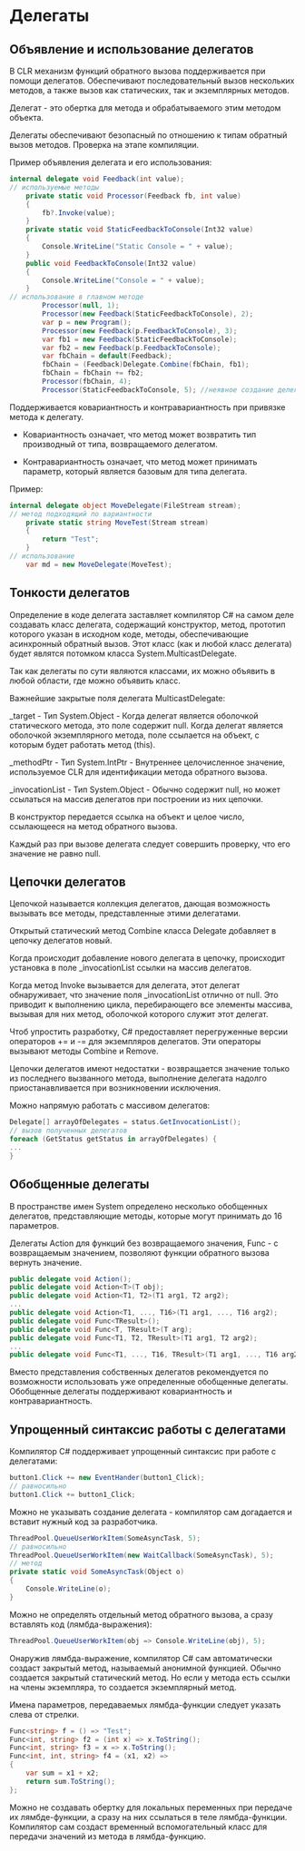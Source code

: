 # Делегаты

## Объявление и использование делегатов

В CLR механизм функций обратного вызова поддерживается при помощи делегатов. Обеспечивают последовательный вызов нескольких методов, а также вызов как статических, так и экземплярных методов.

Делегат - это обертка для метода и обрабатываемого этим методом объекта.

Делегаты обеспечивают безопасный по отношению к типам обратный вызов методов. Проверка на этапе компиляции.

Пример объявления делегата и его использования:

```csharp
internal delegate void Feedback(int value);
// используемые методы
    private static void Processor(Feedback fb, int value)
    {
        fb?.Invoke(value);
    }
    private static void StaticFeedbackToConsole(Int32 value)
    {
        Console.WriteLine("Static Console = " + value);
    }
    public void FeedbackToConsole(Int32 value)
    {
        Console.WriteLine("Console = " + value);
    }
// использование в главном методе
        Processor(null, 1);
        Processor(new Feedback(StaticFeedbackToConsole), 2);
        var p = new Program();
        Processor(new Feedback(p.FeedbackToConsole), 3);
        var fb1 = new Feedback(StaticFeedbackToConsole);
        var fb2 = new Feedback(p.FeedbackToConsole);
        var fbChain = default(Feedback);
        fbChain = (Feedback)Delegate.Combine(fbChain, fb1);
        fbChain = fbChain += fb2;
        Processor(fbChain, 4);
        Processor(StaticFeedbackToConsole, 5); //неявное создание делегата
```

Поддерживается ковариантность и контравариантность при привязке метода к делегату. 

- Ковариантность означает, что метод может возвратить тип производный от типа, возвращаемого делегатом.

- Контравариантность означает, что метод может принимать параметр, который является базовым для типа делегата.

Пример:

```csharp
internal delegate object MoveDelegate(FileStream stream);
// метод подходящий по вариантности
    private static string MoveTest(Stream stream)
    {
        return "Test";
    }
// использование
    var md = new MoveDelegate(MoveTest);
```

## Тонкости делегатов

Определение в коде делегата заставляет компилятор C# на самом деле создавать класс делегата, содержащий конструктор, метод, прототип которого указан в исходном коде, методы, обеспечивающие асинхронный обратный вызов. Этот класс (как и любой класс делегата) будет являтся потомком класса System.MulticastDelegate.

Так как делегаты по сути являются классами, их можно объявить в любой области, где можно объявить класс.

Важнейшие закрытые поля делегата MulticastDelegate:

_target - Тип System.Object - Когда делегат является оболочкой статического метода, это поле содержит null. Когда делегат является оболочкой экземплярного метода, поле ссылается на объект, с которым будет работать метод (this).

_methodPtr - Тип System.IntPtr - Внутреннее целочисленное значение, используемое CLR для идентификации метода обратного вызова.

_invocationList - Тип System.Object - Обычно содержит null, но может ссылаться на массив делегатов при построении из них цепочки.

В конструктор передается ссылка на объект и целое число, ссылающееся на метод обратного вызова.

Каждый раз при вызове делегата следует совершить проверку, что его значение не равно null.

## Цепочки делегатов

Цепочкой называется коллекция делегатов, дающая возможность вызывать все методы, представленные этими делегатами.

Открытый статический метод Combine класса Delegate добавляет в цепочку делегатов новый.

Когда происходит добавление нового делегата в цепочку, происходит установка в поле _invocationList ссылки на
массив делегатов.

Когда метод Invoke вызывается для делегата, этот делегат обнаруживает, что значение поля _invocationList отлично от null. Это приводит к выполнению цикла, перебирающего все элементы массива, вызывая для них метод, оболочкой которого служит этот делегат.

Чтоб упростить разработку, C# предоставляет перегруженные версии операторов += и -= для экземпляров делегатов. Эти операторы вызывают методы Combine и Remove. 

Цепочки делегатов имеют недостатки - возвращается значение только из последнего вызванного метода, выполнение делегата надолго приостанавливается при возникновении исключения.

Можно напрямую работать с массивом делегатов:

```csharp
Delegate[] arrayOfDelegates = status.GetInvocationList();
// вызов полученных делегатов
foreach (GetStatus getStatus in arrayOfDelegates) {
...
}
```

## Обобщенные делегаты

В пространстве имен System определено несколько обобщенных делегатов, представляющие методы, которые могут принимать до 16 параметров.

Делегаты Action для функций без возвращаемого значения, Func - с возвращаемым значением, позволяют функции обратного вызова вернуть значение. 

```csharp
public delegate void Action();
public delegate void Action<T>(T obj);
public delegate void Action<T1, T2>(T1 arg1, T2 arg2);
...
public delegate void Action<T1, ..., T16>(T1 arg1, ..., T16 arg2);
public delegate void Func<TResult>();
public delegate void Func<T, TResult>(T arg);
public delegate void Func<T1, T2, TResult>(T1 arg1, T2 arg2);
...
public delegate void Func<T1, ..., T16, TResult>(T1 arg1, ..., T16 arg2);
```

Вместо представления собственных делегатов рекомендуется по возможности использовать уже определенные обобщенные делегаты. Обобщенные делегаты поддерживают ковариантность и контравариантность.

## Упрощенный синтаксис работы с делегатами

Компилятор C# поддерживает упрощенный синтаксис при работе с делегатами:

```csharp
button1.Click += new EventHander(button1_Click);
// равносильно
button1.Click += button1_Click;
```

Можно не указывать создание делегата - компилятор сам догадается и вставит нужный код за разработчика.

```csharp
ThreadPool.QueueUserWorkItem(SomeAsyncTask, 5);
// равносильно
ThreadPool.QueueUserWorkItem(new WaitCallback(SomeAsyncTask), 5);
// метод
private static void SomeAsyncTask(Object o)
{
    Console.WriteLine(o);
}
```

Можно не определять отдельный метод обратного вызова, а сразу вставлять код (лямбда-выражения):

```csharp
ThreadPool.QueueUserWorkItem(obj => Console.WriteLine(obj), 5);
```

Онаружив лямбда-выражение, компилятор C# сам автоматически создаст закрытый метод, называемый анонимной функцией. Обычно создается закрытый статический метод. Но если у метода есть ссылки на члены экземпляра, то создается экземплярный метод.

Имена параметров, передаваемых лямбда-функции следует указать слева от стрелки.

```csharp
Func<string> f = () => "Test";
Func<int, string> f2 = (int x) => x.ToString();
Func<int, string> f3 = x => x.ToString();
Func<int, int, string> f4 = (x1, x2) =>
{
    var sum = x1 + x2;
    return sum.ToString();
};
```

Можно не создавать обертку для локальных переменных при передаче их лямбде-функции, а сразу на них ссылаться в теле лямбда-функции. Компилятор сам создаст временный вспомогательный класс для передачи значений из метода в лямбда-функцию.









